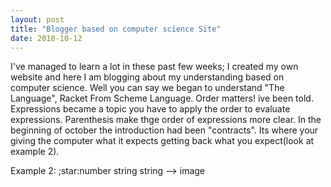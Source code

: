 ```yaml
---
layout: post
title: "Blogger based on computer science Site"
date: 2018-10-12
---
```

I've managed to learn a lot in these past few weeks; I created my own website and here I am blogging about my understanding based on computer science. Well you can say we began to understand "The Language", Racket From Scheme Language. Order matters! ive been told. Expressions became a topic you have to apply the order to evaluate expressions. Parenthesis make thge order of expressions more clear. In the beginning of october the introduction had been "contracts". Its where your giving the computer what it expects getting back what you expect(look at example 2).


















Example 2: 
;star:number string string --> image
